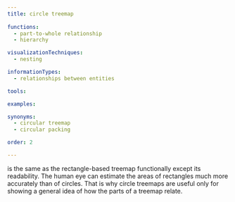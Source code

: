 ```yaml
---
title: circle treemap
  
functions:
  - part-to-whole relationship
  - hierarchy

visualizationTechniques:
  - nesting

informationTypes:
  - relationships between entities

tools:

examples:

synonyms:
  - circular treemap
  - circular packing

order: 2

---
```


is the same as the rectangle-based treemap functionally except its readability. The human eye can estimate the areas of rectangles much more accurately than of circles. That is why circle treemaps are useful only for showing a general idea of how the parts of a treemap relate.

<!--more-->
